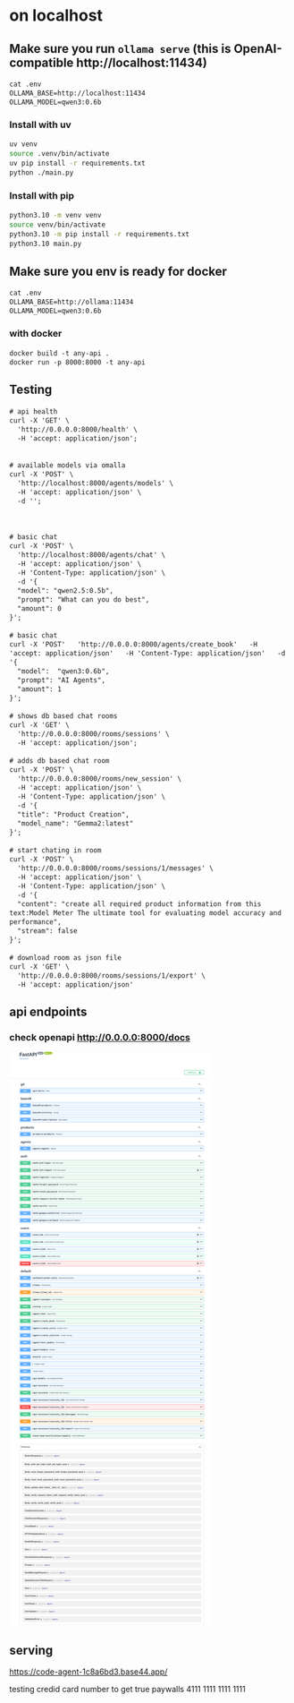 # on localhost

## Make sure you run `ollama serve` (this is OpenAI-compatible http://localhost:11434)


```
cat .env
OLLAMA_BASE=http://localhost:11434
OLLAMA_MODEL=qwen3:0.6b
```



### Install with uv

```sh
uv venv
source .venv/bin/activate
uv pip install -r requirements.txt
python ./main.py
```

### Install with pip

```sh
python3.10 -m venv venv
source venv/bin/activate
python3.10 -m pip install -r requirements.txt
python3.10 main.py
```



## Make sure you env is ready for docker


```
cat .env
OLLAMA_BASE=http://ollama:11434
OLLAMA_MODEL=qwen3:0.6b
```


### with docker

```
docker build -t any-api .
docker run -p 8000:8000 -t any-api

```

## Testing

```
# api health
curl -X 'GET' \
  'http://0.0.0.0:8000/health' \
  -H 'accept: application/json';


# available models via omalla
curl -X 'POST' \
  'http://localhost:8000/agents/models' \
  -H 'accept: application/json' \
  -d '';



# basic chat
curl -X 'POST' \
  'http://localhost:8000/agents/chat' \
  -H 'accept: application/json' \
  -H 'Content-Type: application/json' \
  -d '{
  "model": "qwen2.5:0.5b",
  "prompt": "What can you do best",
  "amount": 0
}';

# basic chat
curl -X 'POST'   'http://0.0.0.0:8000/agents/create_book'   -H 'accept: application/json'   -H 'Content-Type: application/json'   -d '{
  "model":  "qwen3:0.6b",
  "prompt": "AI Agents",
  "amount": 1
}';

# shows db based chat rooms
curl -X 'GET' \
  'http://0.0.0.0:8000/rooms/sessions' \
  -H 'accept: application/json';

# adds db based chat room
curl -X 'POST' \
  'http://0.0.0.0:8000/rooms/new_session' \
  -H 'accept: application/json' \
  -H 'Content-Type: application/json' \
  -d '{
  "title": "Product Creation",
  "model_name": "Gemma2:latest"
}';

# start chating in room
curl -X 'POST' \
  'http://0.0.0.0:8000/rooms/sessions/1/messages' \
  -H 'accept: application/json' \
  -H 'Content-Type: application/json' \
  -d '{
  "content": "create all required product information from this text:Model Meter The ultimate tool for evaluating model accuracy and performance",
  "stream": false
}';

# download room as json file
curl -X 'GET' \
  'http://0.0.0.0:8000/rooms/sessions/1/export' \
  -H 'accept: application/json'

```

## api endpoints

### check openapi http://0.0.0.0:8000/docs

![api endpoints](https://raw.githubusercontent.com/santenova/any-api/refs/heads/main/api.png)


## serving

  https://code-agent-1c8a6bd3.base44.app/

  testing credid card number to get true paywalls
  4111 1111 1111 1111
